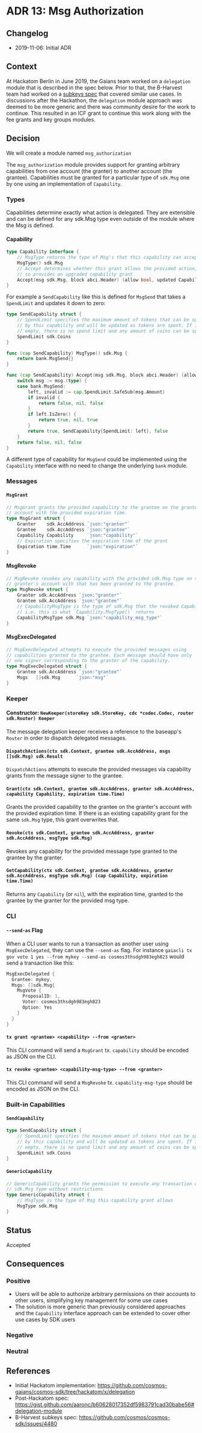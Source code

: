 # ADR 13: Msg Authorization

## Changelog

- 2019-11-06: Initial ADR

## Context

At Hackatom Berlin in June 2019, the Gaians team worked on a `delegation` module that is described in the spec below.
Prior to that, the B-Harvest team had worked on a [subkeys spec](https://github.com/cosmos/cosmos-sdk/issues/4480) that
covered similar use cases. In discussions after the Hackathon, the `delegation` module approach was deemed to
be more generic and there was community desire for the work to continue. This resulted in an ICF grant to continue
this work along with the fee grants and key groups modules.

## Decision

We will create a module named `msg_authorization`

The `msg_authorization` module provides support for granting arbitrary capabilities
from one account (the granter) to another account (the grantee). Capabilities
must be granted for a particular type of `sdk.Msg` one by one using an implementation
of `Capability`.

### Types

Capabilities determine exactly what action is delegated. They are extensible
and can be defined for any sdk.Msg type even outside of the module where the Msg is defined.

#### Capability

```go
type Capability interface {
	// MsgType returns the type of Msg's that this capability can accept
	MsgType() sdk.Msg
	// Accept determines whether this grant allows the provided action, and if
	// so provides an upgraded capability grant
	Accept(msg sdk.Msg, block abci.Header) (allow bool, updated Capability, delete bool)
}
```

For example a `SendCapability` like this is defined for `MsgSend` that takes
a `SpendLimit` and updates it down to zero:

```go
type SendCapability struct {
	// SpendLimit specifies the maximum amount of tokens that can be spent
	// by this capability and will be updated as tokens are spent. If it is
	// empty, there is no spend limit and any amount of coins can be spent.
	SpendLimit sdk.Coins
}

func (cap SendCapability) MsgType() sdk.Msg {
	return bank.MsgSend{}
}

func (cap SendCapability) Accept(msg sdk.Msg, block abci.Header) (allow bool, updated Capability, delete bool) {
	switch msg := msg.(type) {
	case bank.MsgSend:
		left, invalid := cap.SpendLimit.SafeSub(msg.Amount)
		if invalid {
			return false, nil, false
		}
		if left.IsZero() {
			return true, nil, true
		}
		return true, SendCapability{SpendLimit: left}, false
	}
	return false, nil, false
}
```

A different type of capability for `MsgSend` could be implemented
using the `Capability` interface with no need to change the underlying
`bank` module.

### Messages

#### `MsgGrant`

```go
// MsgGrant grants the provided capability to the grantee on the granter's
// account with the provided expiration time.
type MsgGrant struct {
	Granter    sdk.AccAddress `json:"granter"`
	Grantee    sdk.AccAddress `json:"grantee"`
	Capability Capability     `json:"capability"`
    // Expiration specifies the expiration time of the grant
	Expiration time.Time      `json:"expiration"`
}
```

#### MsgRevoke

```go
// MsgRevoke revokes any capability with the provided sdk.Msg type on the
// granter's account with that has been granted to the grantee.
type MsgRevoke struct {
	Granter sdk.AccAddress `json:"granter"`
	Grantee sdk.AccAddress `json:"grantee"`
    // CapabilityMsgType is the type of sdk.Msg that the revoked Capability refers to.
    // i.e. this is what `Capability.MsgType()` returns
	CapabilityMsgType sdk.Msg `json:"capability_msg_type"`
}
```

#### MsgExecDelegated

```go
// MsgExecDelegated attempts to execute the provided messages using
// capabilities granted to the grantee. Each message should have only
// one signer corresponding to the granter of the capability.
type MsgExecDelegated struct {
	Grantee sdk.AccAddress `json:"grantee"`
	Msgs   []sdk.Msg      `json:"msg"`
}
```

### Keeper

#### Constructor: `NewKeeper(storeKey sdk.StoreKey, cdc *codec.Codec, router sdk.Router) Keeper`

The message delegation keeper receives a reference to the baseapp's `Router` in order
to dispatch delegated messages.

#### `DispatchActions(ctx sdk.Context, grantee sdk.AccAddress, msgs []sdk.Msg) sdk.Result`

`DispatchActions` attempts to execute the provided messages via capability
grants from the message signer to the grantee.

#### `Grant(ctx sdk.Context, grantee sdk.AccAddress, granter sdk.AccAddress, capability Capability, expiration time.Time)`

Grants the provided capability to the grantee on the granter's account with the provided expiration
time. If there is an existing capability grant for the same `sdk.Msg` type, this grant
overwrites that.

#### `Revoke(ctx sdk.Context, grantee sdk.AccAddress, granter sdk.AccAddress, msgType sdk.Msg)`

Revokes any capability for the provided message type granted to the grantee by the granter.

#### `GetCapability(ctx sdk.Context, grantee sdk.AccAddress, granter sdk.AccAddress, msgType sdk.Msg) (cap Capability, expiration time.Time)`

Returns any `Capability` (or `nil`), with the expiration time, granted to the grantee by the granter for the provided msg type.

### CLI

#### `--send-as` Flag

When a CLI user wants to run a transaction as another user using `MsgExecDelegated`, they
can use the `--send-as` flag. For instance `gaiacli tx gov vote 1 yes --from mykey --send-as cosmos3thsdgh983egh823`
would send a transaction like this:

```go
MsgExecDelegated {
  Grantee: mykey,
  Msgs: []sdk.Msg{
    MsgVote {
	  ProposalID: 1,
	  Voter: cosmos3thsdgh983egh823
	  Option: Yes
    }
  }
}
```
#### `tx grant <grantee> <capability> --from <granter>`

This CLI command will send a `MsgGrant` tx. `capability` should be encoded as
JSON on the CLI.

#### `tx revoke <grantee> <capability-msg-type> --from <granter>`

This CLI command will send a `MsgRevoke` tx. `capability-msg-type` should be encoded as
JSON on the CLI.

### Built-in Capabilities

#### `SendCapability`

```go
type SendCapability struct {
	// SpendLimit specifies the maximum amount of tokens that can be spent
	// by this capability and will be updated as tokens are spent. If it is
	// empty, there is no spend limit and any amount of coins can be spent.
	SpendLimit sdk.Coins
}
```

#### `GenericCapability`

```go
// GenericCapability grants the permission to execute any transaction of the provided
// sdk.Msg type without restrictions
type GenericCapability struct {
    // MsgType is the type of Msg this capability grant allows
    MsgType sdk.Msg
}
```

## Status

Accepted

## Consequences

### Positive

- Users will be able to authorize arbitrary permissions on their accounts to other
users, simplifying key management for some use cases
- The solution is more generic than previously considered approaches and the
`Capability` interface approach can be extended to cover other use cases by 
SDK users

### Negative

### Neutral

## References

- Initial Hackatom implementation: https://github.com/cosmos-gaians/cosmos-sdk/tree/hackatom/x/delegation
- Post-Hackatom spec: https://gist.github.com/aaronc/b60628017352df5983791cad30babe56#delegation-module
- B-Harvest subkeys spec: https://github.com/cosmos/cosmos-sdk/issues/4480
